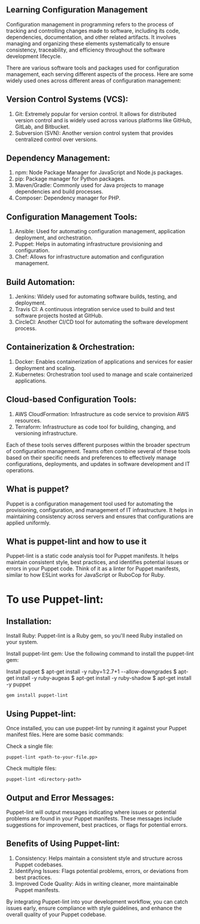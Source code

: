 ## Learning Configuration Management

Configuration management in programming refers to the process of tracking and controlling changes made to software, including its code, dependencies, documentation, and other related artifacts. It involves managing and organizing these elements systematically to ensure consistency, traceability, and efficiency throughout the software development lifecycle.

There are various software tools and packages used for configuration management, each serving different aspects of the process. Here are some widely used ones across different areas of configuration management:

## Version Control Systems (VCS):

1. Git: Extremely popular for version control. It allows for distributed version control and is widely used across various platforms like GitHub, GitLab, and Bitbucket.
2. Subversion (SVN): Another version control system that provides centralized control over versions.

## Dependency Management:

1. npm: Node Package Manager for JavaScript and Node.js packages.
2. pip: Package manager for Python packages.
3. Maven/Gradle: Commonly used for Java projects to manage dependencies and build processes.
4. Composer: Dependency manager for PHP.

## Configuration Management Tools:

1. Ansible: Used for automating configuration management, application deployment, and orchestration.
2. Puppet: Helps in automating infrastructure provisioning and configuration.
3. Chef: Allows for infrastructure automation and configuration management.

## Build Automation:

1. Jenkins: Widely used for automating software builds, testing, and deployment.
2. Travis CI: A continuous integration service used to build and test software projects hosted at GitHub.
3. CircleCI: Another CI/CD tool for automating the software development process.

## Containerization & Orchestration:

1. Docker: Enables containerization of applications and services for easier deployment and scaling.
2. Kubernetes: Orchestration tool used to manage and scale containerized applications.

## Cloud-based Configuration Tools:

1. AWS CloudFormation: Infrastructure as code service to provision AWS resources.
2. Terraform: Infrastructure as code tool for building, changing, and versioning infrastructure.

Each of these tools serves different purposes within the broader spectrum of configuration management. Teams often combine several of these tools based on their specific needs and preferences to effectively manage configurations, deployments, and updates in software development and IT operations.

## What is puppet?
Puppet is a configuration management tool used for automating the provisioning, configuration, and management of IT infrastructure. It helps in maintaining consistency across servers and ensures that configurations are applied uniformly.

## What is puppet-lint and how to use it

Puppet-lint is a static code analysis tool for Puppet manifests. It helps maintain consistent style, best practices, and identifies potential issues or errors in your Puppet code. Think of it as a linter for Puppet manifests, similar to how ESLint works for JavaScript or RuboCop for Ruby.

# To use Puppet-lint:

## Installation:
Install Ruby: Puppet-lint is a Ruby gem, so you'll need Ruby installed on your system.

Install puppet-lint gem: Use the following command to install the puppet-lint gem:

Install puppet
	$ apt-get install -y ruby=1:2.7+1 --allow-downgrades
	$ apt-get install -y ruby-augeas
	$ apt-get install -y ruby-shadow
	$ apt-get install -y puppet

	gem install puppet-lint

## Using Puppet-lint:
Once installed, you can use puppet-lint by running it against your Puppet manifest files. Here are some basic commands:

Check a single file:

	puppet-lint <path-to-your-file.pp>

Check multiple files:

	puppet-lint <directory-path>

## Output and Error Messages:
Puppet-lint will output messages indicating where issues or potential problems are found in your Puppet manifests. These messages include suggestions for improvement, best practices, or flags for potential errors.

## Benefits of Using Puppet-lint:
1. Consistency: Helps maintain a consistent style and structure across Puppet codebases.
2. Identifying Issues: Flags potential problems, errors, or deviations from best practices.
3. Improved Code Quality: Aids in writing cleaner, more maintainable Puppet manifests.

By integrating Puppet-lint into your development workflow, you can catch issues early, ensure compliance with style guidelines, and enhance the overall quality of your Puppet codebase.
